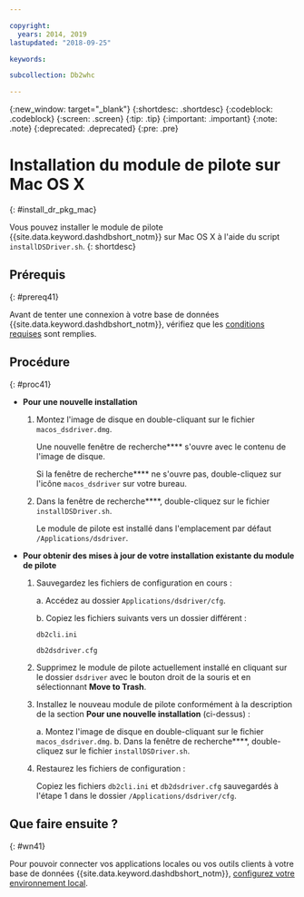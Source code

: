 ```yaml
---

copyright:
  years: 2014, 2019
lastupdated: "2018-09-25"

keywords:

subcollection: Db2whc

---
```


<!-- Attribute definitions --> 
{:new_window: target="_blank"}
{:shortdesc: .shortdesc}
{:codeblock: .codeblock}
{:screen: .screen}
{:tip: .tip}
{:important: .important}
{:note: .note}
{:deprecated: .deprecated}
{:pre: .pre}

# Installation du module de pilote sur Mac OS X
{: #install_dr_pkg_mac}

Vous pouvez installer le module de pilote {{site.data.keyword.dashdbshort_notm}} sur Mac OS X à l'aide du script `installDSDriver.sh`. 
{: shortdesc}

## Prérequis
{: #prereq41}

Avant de tenter une connexion à votre base de données {{site.data.keyword.dashdbshort_notm}}, vérifiez que les [conditions requises](/docs/services/Db2whc/connecting?topic=Db2whc-connect_ov#prereqs) sont remplies.

<!-- Download the Db2 driver package for your operating system from the web console and install it. -->

## Procédure
{: #proc41}

- **Pour une nouvelle installation**

  1. Montez l'image de disque en double-cliquant sur le fichier `macos_dsdriver.dmg`.
   
     Une nouvelle fenêtre de recherche**** s'ouvre avec le contenu de l'image de disque.

     Si la fenêtre de recherche**** ne s'ouvre pas, double-cliquez sur l'icône `macos_dsdriver` sur votre bureau.
  2. Dans la fenêtre de recherche****, double-cliquez sur le fichier `installDSDriver.sh`.

     Le module de pilote est installé dans l'emplacement par défaut `/Applications/dsdriver`.

- **Pour obtenir des mises à jour de votre installation existante du module de pilote**

  1. Sauvegardez les fichiers de configuration en cours :

     a. Accédez au dossier `Applications/dsdriver/cfg`.

     b. Copiez les fichiers suivants vers un dossier différent : 
    
        `db2cli.ini`

        `db2dsdriver.cfg`
  2. Supprimez le module de pilote actuellement installé en cliquant sur le dossier `dsdriver` avec le bouton droit de la souris et en sélectionnant **Move to Trash**.
  3. Installez le nouveau module de pilote conformément à la description de la section **Pour une nouvelle installation** (ci-dessus) :
     
     a. Montez l'image de disque en double-cliquant sur le fichier `macos_dsdriver.dmg`.
     b. Dans la fenêtre de recherche****, double-cliquez sur le fichier `installDSDriver.sh`.
  4. Restaurez les fichiers de configuration :

     Copiez les fichiers `db2cli.ini` et `db2dsdriver.cfg` sauvegardés à l'étape 1 dans le dossier `/Applications/dsdriver/cfg`.

## Que faire ensuite ?
{: #wn41}

Pour pouvoir connecter vos applications locales ou vos outils clients à votre base de données {{site.data.keyword.dashdbshort_notm}}, [configurez votre environnement local](/docs/services/Db2whc?topic=Db2whc-cfg_loc_env#cfg_loc_env).
